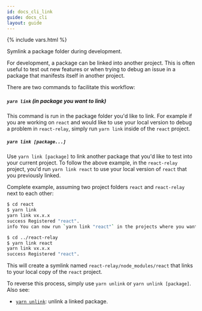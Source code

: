 ```yaml
---
id: docs_cli_link
guide: docs_cli
layout: guide
---
```


{% include vars.html %}

<p class="lead">Symlink a package folder during development.</p>

For development, a package can be linked into another project. This is often
useful to test out new features or when trying to debug an issue in a package
that manifests itself in another project.

There are two commands to facilitate this workflow:

##### `yarn link` (in package you want to link) <a class="toc" id="toc-yarn-link-in-package-you-want-to-link" href="#toc-yarn-link-in-package-you-want-to-link"></a>

This command is run in the package folder you'd like to link. For example if you
are working on `react` and would like to use your local version to debug a
problem in `react-relay`, simply run `yarn link` inside of the `react` project.

##### `yarn link [package...]`<a class="toc" id="toc-yarn-link-package" href="#toc-yarn-link-package"></a>

Use `yarn link [package]` to link another package that you'd like to test into
your current project. To follow the above example, in the `react-relay` project,
you'd run `yarn link react` to use your local version of `react` that you
previously linked.

Complete example, assuming two project folders `react` and `react-relay` next to each other:

```sh
$ cd react
$ yarn link
yarn link vx.x.x
success Registered "react".
info You can now run `yarn link "react"` in the projects where you want to use this module and it will be used instead.
```

```sh
$ cd ../react-relay
$ yarn link react
yarn link vx.x.x
success Registered "react".
```

This will create a symlink named `react-relay/node_modules/react` that links to
your local copy of the `react` project.

To reverse this process, simply use `yarn unlink` or `yarn unlink [package]`. Also see:

* [`yarn unlink`]({{url_base}}/docs/cli/unlink): unlink a linked package.
